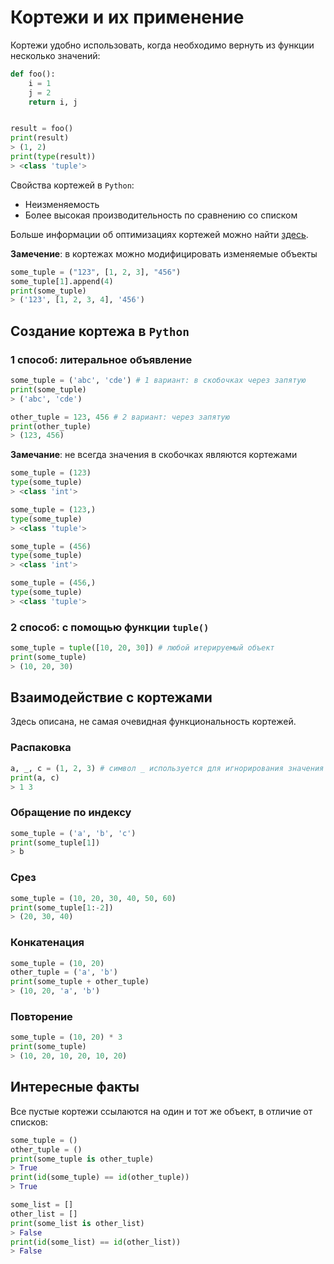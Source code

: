 # Кортежи и их применение

Кортежи удобно использовать, когда необходимо вернуть из функции несколько значений:
```python
def foo():
    i = 1
    j = 2
    return i, j


result = foo()
print(result)
> (1, 2)
print(type(result))
> <class 'tuple'>
```

Свойства кортежей в `Python`:
- Неизменяемость
- Более высокая производительность по сравнению со списком

Больше информации об оптимизациях кортежей можно найти [здесь](https://stackoverflow.com/questions/68630/are-tuples-more-efficient-than-lists-in-python/22140115#22140115).

**Замечение**: в кортежах можно модифицировать изменяемые объекты
```python
some_tuple = ("123", [1, 2, 3], "456")
some_tuple[1].append(4)
print(some_tuple)
> ('123', [1, 2, 3, 4], '456')
```

## Создание кортежа в `Python`

### 1 способ: литеральное объявление
```python
some_tuple = ('abc', 'cde') # 1 вариант: в скобочках через запятую
print(some_tuple)
> ('abc', 'cde')

other_tuple = 123, 456 # 2 вариант: через запятую
print(other_tuple)
> (123, 456)
```

**Замечание**: не всегда значения в скобочках являются кортежами
```python
some_tuple = (123)
type(some_tuple)
> <class 'int'>

some_tuple = (123,)
type(some_tuple)
> <class 'tuple'>

some_tuple = (456)
type(some_tuple)
> <class 'int'>

some_tuple = (456,)
type(some_tuple)
> <class 'tuple'>
```

### 2 способ: с помощью функции `tuple()`
```python
some_tuple = tuple([10, 20, 30]) # любой итерируемый объект
print(some_tuple)
> (10, 20, 30)
```

## Взаимодействие с кортежами

Здесь описана, не самая очевидная функциональность кортежей.

### Распаковка
```python
a, _, c = (1, 2, 3) # символ _ используется для игнорирования значения в кортеже
print(a, c)
> 1 3
```

### Обращение по индексу
```python
some_tuple = ('a', 'b', 'c')
print(some_tuple[1])
> b
```

### Срез
```python
some_tuple = (10, 20, 30, 40, 50, 60)
print(some_tuple[1:-2])
> (20, 30, 40)
```

### Конкатенация
```python
some_tuple = (10, 20)
other_tuple = ('a', 'b')
print(some_tuple + other_tuple)
> (10, 20, 'a', 'b')
```

### Повторение
```python
some_tuple = (10, 20) * 3
print(some_tuple)
> (10, 20, 10, 20, 10, 20)
```

## Интересные факты
Все пустые кортежи ссылаются на один и тот же объект, в отличие от списков:
```python
some_tuple = ()
other_tuple = ()
print(some_tuple is other_tuple)
> True
print(id(some_tuple) == id(other_tuple))
> True

some_list = []
other_list = []
print(some_list is other_list)
> False
print(id(some_list) == id(other_list))
> False
```
